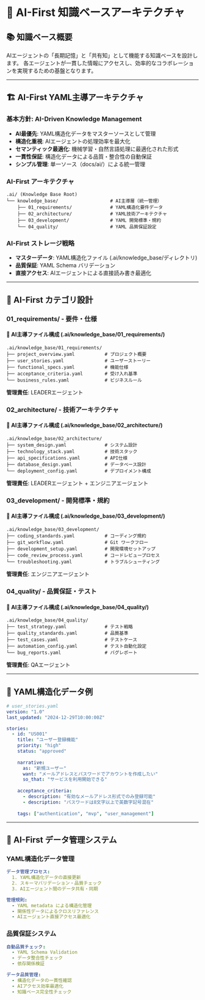 # 🧠 AI-First 知識ベースアーキテクチャ

## 📚 知識ベース概要

AIエージェントの「長期記憶」と「共有知」として機能する知識ベースを設計します。
各エージェントが一貫した情報にアクセスし、効率的なコラボレーションを実現するための基盤となります。

---

## 🏗️ AI-First YAML主導アーキテクチャ

### 基本方針: AI-Driven Knowledge Management
- **AI最優先**: YAML構造化データをマスターソースとして管理
- **構造化重視**: AIエージェントの処理効率を最大化
- **セマンティック最適化**: 機械学習・自然言語処理に最適化された形式
- **一貫性保証**: 構造化データによる品質・整合性の自動保証
- **シンプル管理**: 単一ソース（docs/ai/）による統一管理

### AI-First アーキテクチャ
```
.ai/ (Knowledge Base Root)
└── knowledge_base/                   # AI主導層（統一管理）
    ├── 01_requirements/              # YAML構造化要件データ
    ├── 02_architecture/              # YAML技術アーキテクチャ
    ├── 03_development/               # YAML 開発標準・規約
    └── 04_quality/                   # YAML 品質保証設定
```

### AI-First ストレージ戦略
- **マスターデータ**: YAML構造化ファイル (.ai/knowledge_base/ディレクトリ)
- **品質保証**: YAML Schema バリデーション
- **直接アクセス**: AIエージェントによる直接読み書き最適化

---

## 📂 AI-First カテゴリ設計

### 01_requirements/ - 要件・仕様

#### 📄 AI主導ファイル構成 (.ai/knowledge_base/01_requirements/)
```
.ai/knowledge_base/01_requirements/
├── project_overview.yaml           # プロジェクト概要
├── user_stories.yaml               # ユーザーストーリー
├── functional_specs.yaml           # 機能仕様
├── acceptance_criteria.yaml        # 受け入れ基準
└── business_rules.yaml             # ビジネスルール
```

**管理責任**: LEADERエージェント

### 02_architecture/ - 技術アーキテクチャ

#### 📄 AI主導ファイル構成 (.ai/knowledge_base/02_architecture/)
```
.ai/knowledge_base/02_architecture/
├── system_design.yaml              # システム設計
├── technology_stack.yaml           # 技術スタック
├── api_specifications.yaml         # API仕様
├── database_design.yaml            # データベース設計
└── deployment_config.yaml          # デプロイメント構成
```

**管理責任**: LEADERエージェント + エンジニアエージェント

### 03_development/ - 開発標準・規約

#### 📄 AI主導ファイル構成 (.ai/knowledge_base/03_development/)
```
.ai/knowledge_base/03_development/
├── coding_standards.yaml           # コーディング規約
├── git_workflow.yaml               # Git ワークフロー
├── development_setup.yaml          # 開発環境セットアップ
├── code_review_process.yaml        # コードレビュープロセス
└── troubleshooting.yaml            # トラブルシューティング
```

**管理責任**: エンジニアエージェント

### 04_quality/ - 品質保証・テスト

#### 📄 AI主導ファイル構成 (.ai/knowledge_base/04_quality/)
```
.ai/knowledge_base/04_quality/
├── test_strategy.yaml              # テスト戦略
├── quality_standards.yaml          # 品質基準
├── test_cases.yaml                 # テストケース
├── automation_config.yaml          # テスト自動化設定
└── bug_reports.yaml                # バグレポート
```

**管理責任**: QAエージェント

---

## 🤖 YAML構造化データ例

```yaml
# user_stories.yaml
version: "1.0"
last_updated: "2024-12-29T10:00:00Z"

stories:
  - id: "US001"
    title: "ユーザー登録機能"
    priority: "high"
    status: "approved"
    
    narrative:
      as: "新規ユーザー"
      want: "メールアドレスとパスワードでアカウントを作成したい"
      so_that: "サービスを利用開始できる"
    
    acceptance_criteria:
      - description: "有効なメールアドレス形式でのみ登録可能"
      - description: "パスワードは8文字以上で英数字記号混在"
    
    tags: ["authentication", "mvp", "user_management"]
```

---

## 🔄 AI-First データ管理システム

### YAML構造化データ管理
```yaml
データ管理プロセス:
  1. YAML構造化データの直接更新
  2. スキーマバリデーション・品質チェック
  3. AIエージェント間のデータ共有・同期

管理規則:
  - YAML metadata による構造化管理
  - 関係性データによるクロスリファレンス
  - AIエージェント直接アクセス最適化
```

### 品質保証システム
```yaml
自動品質チェック:
  - YAML Schema Validation
  - データ整合性チェック
  - 依存関係検証

データ品質管理:
  - 構造化データの一貫性確認
  - AIアクセス効率最適化
  - 知識ベース完全性チェック
```